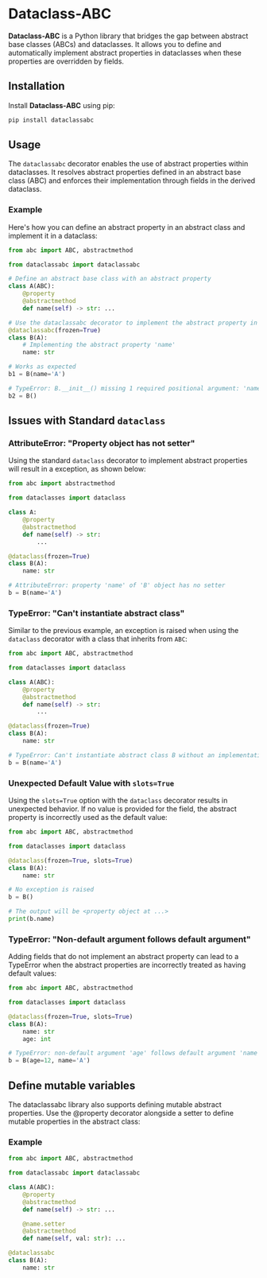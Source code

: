 # Dataclass-ABC

<!-- A Python library that allows you to define abstract properties for dataclasses, bridging the gap between abstract base classes (ABCs) and dataclasses. -->
**Dataclass-ABC** is a Python library that bridges the gap between abstract base classes (ABCs) and dataclasses. It allows you to define and automatically implement abstract properties in dataclasses when these properties are overridden by fields.



## Installation

Install **Dataclass-ABC** using pip:

```bash
pip install dataclassabc
```


## Usage

The `dataclassabc` decorator enables the use of abstract properties within dataclasses.
It resolves abstract properties defined in an abstract base class (ABC) and enforces their implementation through fields in the derived dataclass.


### Example

Here's how you can define an abstract property in an abstract class and implement it in a dataclass:

``` python
from abc import ABC, abstractmethod

from dataclassabc import dataclassabc

# Define an abstract base class with an abstract property
class A(ABC):
    @property
    @abstractmethod
    def name(self) -> str: ...

# Use the dataclassabc decorator to implement the abstract property in a dataclass
@dataclassabc(frozen=True)
class B(A):
    # Implementing the abstract property 'name'
    name: str

# Works as expected
b1 = B(name='A')

# TypeError: B.__init__() missing 1 required positional argument: 'name'
b2 = B()
```


## Issues with Standard `dataclass`


### AttributeError: "Property object has not setter"

Using the standard `dataclass` decorator to implement abstract properties will result in a exception, as shown below:
<!-- When using the standard dataclass decorator, attempting to implement abstract properties can result in an exception: -->

``` python
from abc import abstractmethod

from dataclasses import dataclass

class A:
    @property
    @abstractmethod
    def name(self) -> str:
        ...

@dataclass(frozen=True)
class B(A):
    name: str

# AttributeError: property 'name' of 'B' object has no setter
b = B(name='A')
```



### TypeError: "Can't instantiate abstract class"

Similar to the previous example, an exception is raised when using the `dataclass` decorator with a class that inherits from `ABC`:

``` python
from abc import ABC, abstractmethod

from dataclasses import dataclass

class A(ABC):
    @property
    @abstractmethod
    def name(self) -> str:
        ...

@dataclass(frozen=True)
class B(A):
    name: str

# TypeError: Can't instantiate abstract class B without an implementation for abstract method 'name'
b = B(name='A')
```


### Unexpected Default Value with `slots=True`

Using the `slots=True` option with the `dataclass` decorator results in unexpected behavior.
If no value is provided for the field, the abstract property is incorrectly used as the default value:
<!-- will resolve the abstract properties.
However, when no argument is provided when initializing the object, the abstract property of class A is used as a default value: -->

``` python
from abc import ABC, abstractmethod

from dataclasses import dataclass

@dataclass(frozen=True, slots=True)
class B(A):
    name: str

# No exception is raised
b = B()

# The output will be <property object at ...>
print(b.name)
```


### TypeError: "Non-default argument follows default argument"

<!-- Furthermore, a `TypeError` is raised, when adding fields that do not implement an abstract property: -->
Adding fields that do not implement an abstract property can lead to a TypeError when the abstract properties are incorrectly treated as having default values:

``` python
from abc import ABC, abstractmethod

from dataclasses import dataclass

@dataclass(frozen=True, slots=True)
class B(A):
    name: str
    age: int

# TypeError: non-default argument 'age' follows default argument 'name'
b = B(age=12, name='A')
```








## Define mutable variables

<!-- You can define mutable abstract properties by using the `@property` and `@name.setter` decorators in the abstract class. The following example demonstrates how to define and set a mutable property: -->
The dataclassabc library also supports defining mutable abstract properties. Use the @property decorator alongside a setter to define mutable properties in the abstract class:

### Example

``` python
from abc import ABC, abstractmethod

from dataclassabc import dataclassabc

class A(ABC):
    @property
    @abstractmethod
    def name(self) -> str: ...

    @name.setter
    @abstractmethod
    def name(self, val: str): ...

@dataclassabc
class B(A):
    name: str
```
